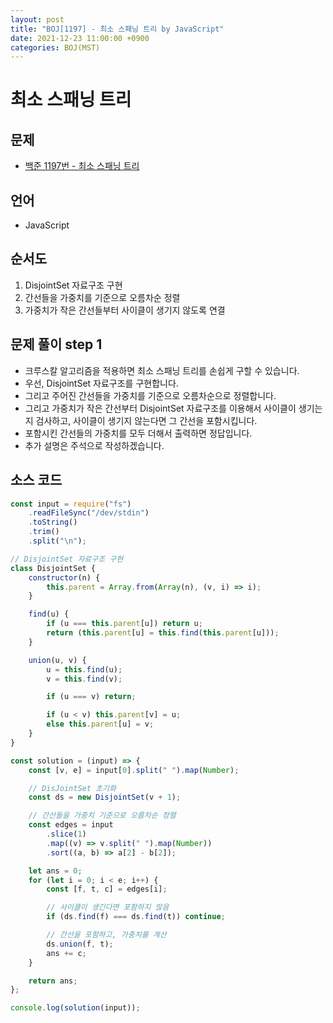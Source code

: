 ```yaml
---
layout: post
title: "BOJ[1197] - 최소 스패닝 트리 by JavaScript"
date: 2021-12-23 11:00:00 +0900
categories: BOJ(MST)
---
```


# 최소 스패닝 트리

## 문제

- [백준 1197번 - 최소 스패닝 트리](https://www.acmicpc.net/problem/1197)

## 언어

- JavaScript

## 순서도

1. DisjointSet 자료구조 구현
2. 간선들을 가중치를 기준으로 오름차순 정렬
3. 가중치가 작은 간선들부터 사이클이 생기지 않도록 연결

## 문제 풀이 step 1

- 크루스칼 알고리즘을 적용하면 최소 스패닝 트리를 손쉽게 구할 수 있습니다.
- 우선, DisjointSet 자료구조를 구현합니다.
- 그리고 주어진 간선들을 가중치를 기준으로 오름차순으로 정렬합니다.
- 그리고 가중치가 작은 간선부터 DisjointSet 자료구조를 이용해서 사이클이 생기는지 검사하고, 사이클이 생기지 않는다면 그 간선을 포함시킵니다.
- 포함시킨 간선들의 가중치를 모두 더해서 출력하면 정답입니다.
- 추가 설명은 주석으로 작성하겠습니다.

## 소스 코드

```javascript
const input = require("fs")
	.readFileSync("/dev/stdin")
	.toString()
	.trim()
	.split("\n");

// DisjointSet 자료구조 구현
class DisjointSet {
	constructor(n) {
		this.parent = Array.from(Array(n), (v, i) => i);
	}

	find(u) {
		if (u === this.parent[u]) return u;
		return (this.parent[u] = this.find(this.parent[u]));
	}

	union(u, v) {
		u = this.find(u);
		v = this.find(v);

		if (u === v) return;

		if (u < v) this.parent[v] = u;
		else this.parent[u] = v;
	}
}

const solution = (input) => {
	const [v, e] = input[0].split(" ").map(Number);

	// DisJointSet 초기화
	const ds = new DisjointSet(v + 1);

	// 간선들을 가중치 기준으로 오름차순 정렬
	const edges = input
		.slice(1)
		.map((v) => v.split(" ").map(Number))
		.sort((a, b) => a[2] - b[2]);

	let ans = 0;
	for (let i = 0; i < e; i++) {
		const [f, t, c] = edges[i];

		// 사이클이 생긴다면 포함하지 않음
		if (ds.find(f) === ds.find(t)) continue;

		// 간선을 포함하고, 가중치를 계산
		ds.union(f, t);
		ans += c;
	}

	return ans;
};

console.log(solution(input));
```
